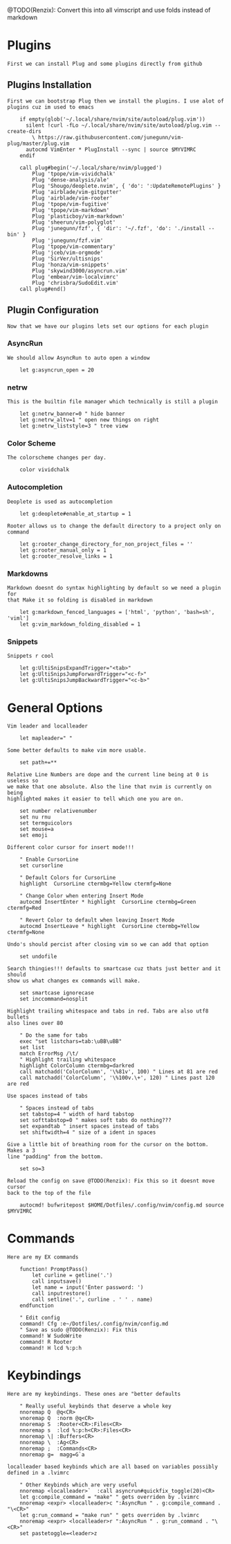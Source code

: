 @TODO(Renzix): Convert this into all vimscript and use folds instead of markdown

# Plugins

    First we can install Plug and some plugins directly from github

## Plugins Installation

    First we can bootstrap Plug then we install the plugins. I use alot of plugins cuz im used to emacs  


```vim
    if empty(glob('~/.local/share/nvim/site/autoload/plug.vim'))
      silent !curl -fLo ~/.local/share/nvim/site/autoload/plug.vim --create-dirs
        \ https://raw.githubusercontent.com/junegunn/vim-plug/master/plug.vim
      autocmd VimEnter * PlugInstall --sync | source $MYVIMRC
    endif
    
    call plug#begin('~/.local/share/nvim/plugged')
        Plug 'tpope/vim-vividchalk'
        Plug 'dense-analysis/ale'
        Plug 'Shougo/deoplete.nvim', { 'do': ':UpdateRemotePlugins' }
        Plug 'airblade/vim-gitgutter'
        Plug 'airblade/vim-rooter'
        Plug 'tpope/vim-fugitive'
        Plug 'tpope/vim-markdown'
        Plug 'plasticboy/vim-markdown'
        Plug 'sheerun/vim-polyglot'
        Plug 'junegunn/fzf', { 'dir': '~/.fzf', 'do': './install --bin' }
        Plug 'junegunn/fzf.vim'
        Plug 'tpope/vim-commentary'
        Plug 'jceb/vim-orgmode'
        Plug 'SirVer/ultisnips'
        Plug 'honza/vim-snippets'
        Plug 'skywind3000/asyncrun.vim'
        Plug 'embear/vim-localvimrc'
        Plug 'chrisbra/SudoEdit.vim'
    call plug#end()
```

## Plugin Configuration 

    Now that we have our plugins lets set our options for each plugin

### AsyncRun

    We should allow AsyncRun to auto open a window

```vim
    let g:asyncrun_open = 20
```

### netrw

    This is the builtin file manager which technically is still a plugin

```vim
    let g:netrw_banner=0 " hide banner
    let g:netrw_altv=1 " open new things on right
    let g:netrw_liststyle=3 " tree view
```

### Color Scheme

    The colorscheme changes per day.

```vim
    color vividchalk
```

### Autocompletion

    Deoplete is used as autocompletion

```vim
    let g:deoplete#enable_at_startup = 1
```

    Rooter allows us to change the default directory to a project only on command

```vim
    let g:rooter_change_directory_for_non_project_files = ''
    let g:rooter_manual_only = 1
    let g:rooter_resolve_links = 1
```

### Markdowns

    Markdown doesnt do syntax highlighting by default so we need a plugin for
    that Make it so folding is disabled in markdown

```vim
    let g:markdown_fenced_languages = ['html', 'python', 'bash=sh', 'viml']
    let g:vim_markdown_folding_disabled = 1
```

### Snippets

    Snippets r cool

```vim
    let g:UltiSnipsExpandTrigger="<tab>"
    let g:UltiSnipsJumpForwardTrigger="<c-f>"
    let g:UltiSnipsJumpBackwardTrigger="<c-b>"
```

# General Options

    Vim leader and localleader

```vim
    let mapleader=" "
```

    Some better defaults to make vim more usable.

```vim
    set path+=**
```

    Relative Line Numbers are dope and the current line being at 0 is useless so
    we make that one absolute. Also the line that nvim is currently on being 
    highlighted makes it easier to tell which one you are on.

```vim
    set number relativenumber
    set nu rnu
    set termguicolors
    set mouse=a
    set emoji
```

    Different color cursor for insert mode!!!

```vim
    " Enable CursorLine
    set cursorline

    " Default Colors for CursorLine
    highlight  CursorLine ctermbg=Yellow ctermfg=None

    " Change Color when entering Insert Mode
    autocmd InsertEnter * highlight  CursorLine ctermbg=Green ctermfg=Red

    " Revert Color to default when leaving Insert Mode
    autocmd InsertLeave * highlight  CursorLine ctermbg=Yellow ctermfg=None
```

    Undo's should percist after closing vim so we can add that option

```vim
    set undofile
```

    Search thingies!!! defaults to smartcase cuz thats just better and it should
    show us what changes ex commands will make.

```vim
    set smartcase ignorecase
    set inccommand=nosplit
```

    Highlight trailing whitespace and tabs in red. Tabs are also utf8 bullets 
    also lines over 80

```vim
    " Do the same for tabs
    exec "set listchars=tab:\uBB\uBB"
    set list
    match ErrorMsg /\t/
    " Highlight trailing whitespace
    highlight ColorColumn ctermbg=darkred
    call matchadd('ColorColumn', '\%81v', 100) " Lines at 81 are red
    call matchadd('ColorColumn', '\%100v.\+', 120) " Lines past 120 are red
```


    Use spaces instead of tabs  

```vim
    " Spaces instead of tabs
    set tabstop=4 " width of hard tabstop
    set softtabstop=0 " makes soft tabs do nothing???
    set expandtab " insert spaces instead of tabs
    set shiftwidth=4 " size of a ident in spaces
```

    Give a little bit of breathing room for the cursor on the bottom. Makes a 3
    line "padding" from the bottom.

```vim
    set so=3
```

    Reload the config on save @TODO(Renzix): Fix this so it doesnt move cursor 
    back to the top of the file

```vim
    autocmd! bufwritepost $HOME/Dotfiles/.config/nvim/config.md source $MYVIMRC
```

# Commands

    Here are my EX commands

```vim
    function! PromptPass()
        let curline = getline('.')
        call inputsave()
        let name = input('Enter password: ')
        call inputrestore()
        call setline('.', curline . ' ' . name)
    endfunction

    " Edit config
    command! Cfg :e~/Dotfiles/.config/nvim/config.md
    " Save as sudo @TODO(Renzix): Fix this
    command! W SudoWrite
    command! R Rooter
    command! H lcd %:p:h
```

# Keybindings

    Here are my keybindings. These ones are "better defaults

```vim
    " Really useful keybinds that deserve a whole key
    nnoremap Q  @q<CR>
    vnoremap Q  :norm @q<CR>
    nnoremap S  :Rooter<CR>:Files<CR>
    nnoremap s  :lcd %:p:h<CR>:Files<CR>
    nnoremap \| :Buffers<CR>
    nnoremap \  :Ag<CR>
    nnoremap ;  :Commands<CR>
    nnoremap g=  magg=G`a
```

    localleader based keybinds which are all based on variables possibly
    defined in a .lvimrc

```vim
    " Other Keybinds which are very useful
    nnoremap <localleader>`  :call asyncrun#quickfix_toggle(20)<CR>
    let g:compile_command = "make" " gets overriden by .lvimrc
    nnoremap <expr> <localleader>c ":AsyncRun " . g:compile_command . "\<CR>"
    let g:run_command = "make run" " gets overriden by .lvimrc
    nnoremap <expr> <localleader>r ":AsyncRun " . g:run_command . "\<CR>"
    set pastetoggle=<leader>z
```
